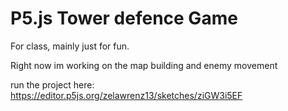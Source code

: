 # P5.js Tower defence Game
For class, mainly just for fun. 

Right now im working on the map building and enemy movement

run the project here:
https://editor.p5js.org/zelawrenz13/sketches/ziGW3i5EF
